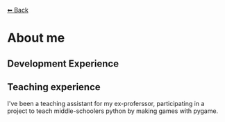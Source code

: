 [⬅ Back](./readme.md)

# About me

## Development Experience

## Teaching experience 

I've been a teaching assistant for my ex-proferssor, participating in a project to teach middle-schoolers python by making games with pygame.
